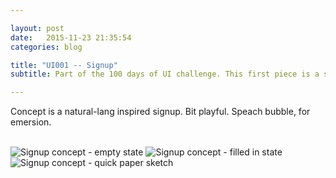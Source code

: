 ```yaml
---

layout: post
date:   2015-11-23 21:35:54
categories: blog

title: "UI001 -- Signup"
subtitle: Part of the 100 days of UI challenge. This first piece is a signup concept.

---
```


Concept is a natural-lang inspired signup. Bit playful. Speach bubble, for emersion. 

<br>

<img class="item w1" src="../img/dailyui/001-signup-empty_@2x.jpg" alt="Signup concept - empty state"/>
<img class="item w1" src="../img/dailyui/001-signup-filled_@2x.jpg" alt="Signup concept - filled in state"/>
<img class="item w1" src="../img/dailyui/001-signup-sketch_@2x.jpg" alt="Signup concept - quick paper sketch"/>